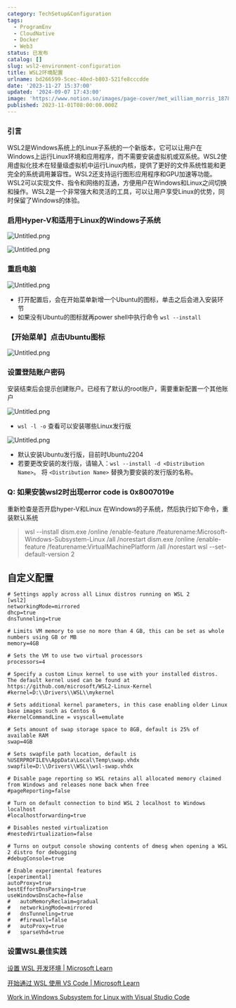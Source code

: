 ```yaml
---
category: TechSetup&Configuration
tags:
  - ProgramEnv
  - CloudNative
  - Docker
  - Web3
status: 已发布
catalog: []
slug: wsl2-environment-configuration
title: WSL2环境配置
urlname: bd266599-5cec-40ed-b803-521fe8cccdde
date: '2023-11-27 15:37:00'
updated: '2024-09-07 17:43:00'
image: 'https://www.notion.so/images/page-cover/met_william_morris_1878.jpg'
published: 2023-11-01T08:00:00.000Z
---
```


### 引言


WSL2是Windows系统上的Linux子系统的一个新版本，它可以让用户在Windows上运行Linux环境和应用程序，而不需要安装虚拟机或双系统。WSL2使用虚拟化技术在轻量级虚拟机中运行Linux内核，提供了更好的文件系统性能和更完全的系统调用兼容性。WSL2还支持运行图形应用程序和GPU加速等功能。WSL2可以实现文件、指令和网络的互通，方便用户在Windows和Linux之间切换和操作。WSL2是一个非常强大和灵活的工具，可以让用户享受Linux的优势，同时保留了Windows的体验。


### 启用Hyper-V和适用于Linux的Windows子系统


![Untitled.png](https://prod-files-secure.s3.us-west-2.amazonaws.com/5d24fe63-e567-4804-86f9-9fdc62e13082/62efe4d1-37d6-4606-a7b8-34dcd63ff38a/Untitled.png?X-Amz-Algorithm=AWS4-HMAC-SHA256&X-Amz-Content-Sha256=UNSIGNED-PAYLOAD&X-Amz-Credential=ASIAZI2LB466TDICJEUS%2F20250203%2Fus-west-2%2Fs3%2Faws4_request&X-Amz-Date=20250203T213303Z&X-Amz-Expires=3600&X-Amz-Security-Token=IQoJb3JpZ2luX2VjEAUaCXVzLXdlc3QtMiJHMEUCIQCRBJjXd1eqLIYOuoJv6TqiBq0z%2Bx4HLM%2FNDRmiW2X7dAIgJtZ8ZR7cDyCWhZMILTTbHeUFuiuwpPSPPvyyaiC2Xt0q%2FwMIHhAAGgw2Mzc0MjMxODM4MDUiDCEO0VlA4iCLcqG6GSrcA6PvA1WmGZYNPrQ6TWu%2FLAacyruQd63HTKge3mn15mH5U6nNUNRURjkzgSNE1l%2BnKxkQWkX9AhDdfPFnDQLyrX6g8wGtp5bJ4%2BuLQPMFoBbqlFWRjHcZdK%2FmzAI%2B%2FNm5UMjU6lPvxYlS6ABpcOuvlU7F46Jg%2BRy8DLhYXynqCY%2BAfttkGt9CIVNhWx2b87rFzySomDX9rHkSNsSIIwzVLJg5by8U7kAzaP6X88ObwZWBamMs6x7ux2wh4EedbsAgXCMPO6nDWBBB1igdJEeh9rIvR2cMm2ECoKdV8FAuByG8ho%2BouDPRQIGWINO9P4Xp2KDVr0UbKEsgWYVFReejx7i6UOcWAtVQ05qnbFG62Jhb5Tu2V2Gymz7%2BRmnkwccQHxb7KqZUlafh66BjKkaV9MqZV%2BPMV3vVIzThxat0gQNAfu3KuWvHGl0i66ITc%2Fq7GksNk65rv9dUUEHdP8MleKRHQVvvcQpeM8VdsjpA7MNLkKqyHb%2BLQl7vjk7fZ9lQ2kjxwMOqB0UAFQWkjH16YKzYB8Mc1J4EI7VgbKLLEQ0U9gXgsEG56zb4DLkpDs6feVAJ4x3xRqbI80WfwqaymGsa1lHzIo5j0Vdz%2BsoUuzeUYkVsH%2Bx%2BxS%2FBM7eqMPTZhL0GOqUBrJJPaPZt3OVxXEEvoLYdPoQlDHvX7JNQ%2B0356%2FXqxg%2BURNGiLZ3Hw0IU1P0DhMeDr7rRVpp1nAc8d0N77Po3Q37Z7C3evb%2FaTjRjmOggAhkxlN4FN%2FIdj2qGiZy8rZt0TVVRipH9AI%2FA48brq5L3DvQcn1FQJdnRZ6zjY5e5JwZ8IXelpXwXKspuwMKIaarGcU5MZDwMKUhUtXnE7dVQpyllA99m&X-Amz-Signature=aaa86136124507bd8f07dc763ec5f100d3378252d9fd9463329570c3a1e770db&X-Amz-SignedHeaders=host&x-id=GetObject)


![Untitled.png](https://prod-files-secure.s3.us-west-2.amazonaws.com/5d24fe63-e567-4804-86f9-9fdc62e13082/74866fe6-9ce5-4055-94c5-4900f6f5ff8b/Untitled.png?X-Amz-Algorithm=AWS4-HMAC-SHA256&X-Amz-Content-Sha256=UNSIGNED-PAYLOAD&X-Amz-Credential=ASIAZI2LB466TDICJEUS%2F20250203%2Fus-west-2%2Fs3%2Faws4_request&X-Amz-Date=20250203T213303Z&X-Amz-Expires=3600&X-Amz-Security-Token=IQoJb3JpZ2luX2VjEAUaCXVzLXdlc3QtMiJHMEUCIQCRBJjXd1eqLIYOuoJv6TqiBq0z%2Bx4HLM%2FNDRmiW2X7dAIgJtZ8ZR7cDyCWhZMILTTbHeUFuiuwpPSPPvyyaiC2Xt0q%2FwMIHhAAGgw2Mzc0MjMxODM4MDUiDCEO0VlA4iCLcqG6GSrcA6PvA1WmGZYNPrQ6TWu%2FLAacyruQd63HTKge3mn15mH5U6nNUNRURjkzgSNE1l%2BnKxkQWkX9AhDdfPFnDQLyrX6g8wGtp5bJ4%2BuLQPMFoBbqlFWRjHcZdK%2FmzAI%2B%2FNm5UMjU6lPvxYlS6ABpcOuvlU7F46Jg%2BRy8DLhYXynqCY%2BAfttkGt9CIVNhWx2b87rFzySomDX9rHkSNsSIIwzVLJg5by8U7kAzaP6X88ObwZWBamMs6x7ux2wh4EedbsAgXCMPO6nDWBBB1igdJEeh9rIvR2cMm2ECoKdV8FAuByG8ho%2BouDPRQIGWINO9P4Xp2KDVr0UbKEsgWYVFReejx7i6UOcWAtVQ05qnbFG62Jhb5Tu2V2Gymz7%2BRmnkwccQHxb7KqZUlafh66BjKkaV9MqZV%2BPMV3vVIzThxat0gQNAfu3KuWvHGl0i66ITc%2Fq7GksNk65rv9dUUEHdP8MleKRHQVvvcQpeM8VdsjpA7MNLkKqyHb%2BLQl7vjk7fZ9lQ2kjxwMOqB0UAFQWkjH16YKzYB8Mc1J4EI7VgbKLLEQ0U9gXgsEG56zb4DLkpDs6feVAJ4x3xRqbI80WfwqaymGsa1lHzIo5j0Vdz%2BsoUuzeUYkVsH%2Bx%2BxS%2FBM7eqMPTZhL0GOqUBrJJPaPZt3OVxXEEvoLYdPoQlDHvX7JNQ%2B0356%2FXqxg%2BURNGiLZ3Hw0IU1P0DhMeDr7rRVpp1nAc8d0N77Po3Q37Z7C3evb%2FaTjRjmOggAhkxlN4FN%2FIdj2qGiZy8rZt0TVVRipH9AI%2FA48brq5L3DvQcn1FQJdnRZ6zjY5e5JwZ8IXelpXwXKspuwMKIaarGcU5MZDwMKUhUtXnE7dVQpyllA99m&X-Amz-Signature=92cdcbfbf2d9e667bb1b1e17faf06578270b5d4c2dcb6a26184cb12bfe6db33c&X-Amz-SignedHeaders=host&x-id=GetObject)


### 重启电脑


![Untitled.png](https://prod-files-secure.s3.us-west-2.amazonaws.com/5d24fe63-e567-4804-86f9-9fdc62e13082/ed8ca255-2fda-4c1b-9b1a-f1896300e8e7/Untitled.png?X-Amz-Algorithm=AWS4-HMAC-SHA256&X-Amz-Content-Sha256=UNSIGNED-PAYLOAD&X-Amz-Credential=ASIAZI2LB466TDICJEUS%2F20250203%2Fus-west-2%2Fs3%2Faws4_request&X-Amz-Date=20250203T213303Z&X-Amz-Expires=3600&X-Amz-Security-Token=IQoJb3JpZ2luX2VjEAUaCXVzLXdlc3QtMiJHMEUCIQCRBJjXd1eqLIYOuoJv6TqiBq0z%2Bx4HLM%2FNDRmiW2X7dAIgJtZ8ZR7cDyCWhZMILTTbHeUFuiuwpPSPPvyyaiC2Xt0q%2FwMIHhAAGgw2Mzc0MjMxODM4MDUiDCEO0VlA4iCLcqG6GSrcA6PvA1WmGZYNPrQ6TWu%2FLAacyruQd63HTKge3mn15mH5U6nNUNRURjkzgSNE1l%2BnKxkQWkX9AhDdfPFnDQLyrX6g8wGtp5bJ4%2BuLQPMFoBbqlFWRjHcZdK%2FmzAI%2B%2FNm5UMjU6lPvxYlS6ABpcOuvlU7F46Jg%2BRy8DLhYXynqCY%2BAfttkGt9CIVNhWx2b87rFzySomDX9rHkSNsSIIwzVLJg5by8U7kAzaP6X88ObwZWBamMs6x7ux2wh4EedbsAgXCMPO6nDWBBB1igdJEeh9rIvR2cMm2ECoKdV8FAuByG8ho%2BouDPRQIGWINO9P4Xp2KDVr0UbKEsgWYVFReejx7i6UOcWAtVQ05qnbFG62Jhb5Tu2V2Gymz7%2BRmnkwccQHxb7KqZUlafh66BjKkaV9MqZV%2BPMV3vVIzThxat0gQNAfu3KuWvHGl0i66ITc%2Fq7GksNk65rv9dUUEHdP8MleKRHQVvvcQpeM8VdsjpA7MNLkKqyHb%2BLQl7vjk7fZ9lQ2kjxwMOqB0UAFQWkjH16YKzYB8Mc1J4EI7VgbKLLEQ0U9gXgsEG56zb4DLkpDs6feVAJ4x3xRqbI80WfwqaymGsa1lHzIo5j0Vdz%2BsoUuzeUYkVsH%2Bx%2BxS%2FBM7eqMPTZhL0GOqUBrJJPaPZt3OVxXEEvoLYdPoQlDHvX7JNQ%2B0356%2FXqxg%2BURNGiLZ3Hw0IU1P0DhMeDr7rRVpp1nAc8d0N77Po3Q37Z7C3evb%2FaTjRjmOggAhkxlN4FN%2FIdj2qGiZy8rZt0TVVRipH9AI%2FA48brq5L3DvQcn1FQJdnRZ6zjY5e5JwZ8IXelpXwXKspuwMKIaarGcU5MZDwMKUhUtXnE7dVQpyllA99m&X-Amz-Signature=738666ca26e18e63889543d11dfd191a936bb712908cc8f4fa285407a0330017&X-Amz-SignedHeaders=host&x-id=GetObject)

- 打开配置后，会在开始菜单新增一个Ubuntu的图标，单击之后会进入安装环节
- 如果没有Ubuntu的图标就再power shell中执行命令 `wsl --install`

### 【开始菜单】点击Ubuntu图标


![Untitled.png](https://prod-files-secure.s3.us-west-2.amazonaws.com/5d24fe63-e567-4804-86f9-9fdc62e13082/d7415a12-f453-43fe-a604-a208d85638a3/Untitled.png?X-Amz-Algorithm=AWS4-HMAC-SHA256&X-Amz-Content-Sha256=UNSIGNED-PAYLOAD&X-Amz-Credential=ASIAZI2LB466TDICJEUS%2F20250203%2Fus-west-2%2Fs3%2Faws4_request&X-Amz-Date=20250203T213303Z&X-Amz-Expires=3600&X-Amz-Security-Token=IQoJb3JpZ2luX2VjEAUaCXVzLXdlc3QtMiJHMEUCIQCRBJjXd1eqLIYOuoJv6TqiBq0z%2Bx4HLM%2FNDRmiW2X7dAIgJtZ8ZR7cDyCWhZMILTTbHeUFuiuwpPSPPvyyaiC2Xt0q%2FwMIHhAAGgw2Mzc0MjMxODM4MDUiDCEO0VlA4iCLcqG6GSrcA6PvA1WmGZYNPrQ6TWu%2FLAacyruQd63HTKge3mn15mH5U6nNUNRURjkzgSNE1l%2BnKxkQWkX9AhDdfPFnDQLyrX6g8wGtp5bJ4%2BuLQPMFoBbqlFWRjHcZdK%2FmzAI%2B%2FNm5UMjU6lPvxYlS6ABpcOuvlU7F46Jg%2BRy8DLhYXynqCY%2BAfttkGt9CIVNhWx2b87rFzySomDX9rHkSNsSIIwzVLJg5by8U7kAzaP6X88ObwZWBamMs6x7ux2wh4EedbsAgXCMPO6nDWBBB1igdJEeh9rIvR2cMm2ECoKdV8FAuByG8ho%2BouDPRQIGWINO9P4Xp2KDVr0UbKEsgWYVFReejx7i6UOcWAtVQ05qnbFG62Jhb5Tu2V2Gymz7%2BRmnkwccQHxb7KqZUlafh66BjKkaV9MqZV%2BPMV3vVIzThxat0gQNAfu3KuWvHGl0i66ITc%2Fq7GksNk65rv9dUUEHdP8MleKRHQVvvcQpeM8VdsjpA7MNLkKqyHb%2BLQl7vjk7fZ9lQ2kjxwMOqB0UAFQWkjH16YKzYB8Mc1J4EI7VgbKLLEQ0U9gXgsEG56zb4DLkpDs6feVAJ4x3xRqbI80WfwqaymGsa1lHzIo5j0Vdz%2BsoUuzeUYkVsH%2Bx%2BxS%2FBM7eqMPTZhL0GOqUBrJJPaPZt3OVxXEEvoLYdPoQlDHvX7JNQ%2B0356%2FXqxg%2BURNGiLZ3Hw0IU1P0DhMeDr7rRVpp1nAc8d0N77Po3Q37Z7C3evb%2FaTjRjmOggAhkxlN4FN%2FIdj2qGiZy8rZt0TVVRipH9AI%2FA48brq5L3DvQcn1FQJdnRZ6zjY5e5JwZ8IXelpXwXKspuwMKIaarGcU5MZDwMKUhUtXnE7dVQpyllA99m&X-Amz-Signature=94872db8470c341a803790b30be05783eab3dcffae33623803b8ae3e5a646836&X-Amz-SignedHeaders=host&x-id=GetObject)


### 设置登陆账户密码


安装结束后会提示创建账户。已经有了默认的root账户，需要重新配置一个其他账户


![Untitled.png](https://prod-files-secure.s3.us-west-2.amazonaws.com/5d24fe63-e567-4804-86f9-9fdc62e13082/bb38a6ce-031e-4122-9787-de509d2240bf/Untitled.png?X-Amz-Algorithm=AWS4-HMAC-SHA256&X-Amz-Content-Sha256=UNSIGNED-PAYLOAD&X-Amz-Credential=ASIAZI2LB466TDICJEUS%2F20250203%2Fus-west-2%2Fs3%2Faws4_request&X-Amz-Date=20250203T213303Z&X-Amz-Expires=3600&X-Amz-Security-Token=IQoJb3JpZ2luX2VjEAUaCXVzLXdlc3QtMiJHMEUCIQCRBJjXd1eqLIYOuoJv6TqiBq0z%2Bx4HLM%2FNDRmiW2X7dAIgJtZ8ZR7cDyCWhZMILTTbHeUFuiuwpPSPPvyyaiC2Xt0q%2FwMIHhAAGgw2Mzc0MjMxODM4MDUiDCEO0VlA4iCLcqG6GSrcA6PvA1WmGZYNPrQ6TWu%2FLAacyruQd63HTKge3mn15mH5U6nNUNRURjkzgSNE1l%2BnKxkQWkX9AhDdfPFnDQLyrX6g8wGtp5bJ4%2BuLQPMFoBbqlFWRjHcZdK%2FmzAI%2B%2FNm5UMjU6lPvxYlS6ABpcOuvlU7F46Jg%2BRy8DLhYXynqCY%2BAfttkGt9CIVNhWx2b87rFzySomDX9rHkSNsSIIwzVLJg5by8U7kAzaP6X88ObwZWBamMs6x7ux2wh4EedbsAgXCMPO6nDWBBB1igdJEeh9rIvR2cMm2ECoKdV8FAuByG8ho%2BouDPRQIGWINO9P4Xp2KDVr0UbKEsgWYVFReejx7i6UOcWAtVQ05qnbFG62Jhb5Tu2V2Gymz7%2BRmnkwccQHxb7KqZUlafh66BjKkaV9MqZV%2BPMV3vVIzThxat0gQNAfu3KuWvHGl0i66ITc%2Fq7GksNk65rv9dUUEHdP8MleKRHQVvvcQpeM8VdsjpA7MNLkKqyHb%2BLQl7vjk7fZ9lQ2kjxwMOqB0UAFQWkjH16YKzYB8Mc1J4EI7VgbKLLEQ0U9gXgsEG56zb4DLkpDs6feVAJ4x3xRqbI80WfwqaymGsa1lHzIo5j0Vdz%2BsoUuzeUYkVsH%2Bx%2BxS%2FBM7eqMPTZhL0GOqUBrJJPaPZt3OVxXEEvoLYdPoQlDHvX7JNQ%2B0356%2FXqxg%2BURNGiLZ3Hw0IU1P0DhMeDr7rRVpp1nAc8d0N77Po3Q37Z7C3evb%2FaTjRjmOggAhkxlN4FN%2FIdj2qGiZy8rZt0TVVRipH9AI%2FA48brq5L3DvQcn1FQJdnRZ6zjY5e5JwZ8IXelpXwXKspuwMKIaarGcU5MZDwMKUhUtXnE7dVQpyllA99m&X-Amz-Signature=4d8c1acf279ccb9e2da87e0d58789e211aa578a0ec38435837c839f560421bb2&X-Amz-SignedHeaders=host&x-id=GetObject)

- `wsl -l -o` 查看可以安装哪些Linux发行版

![Untitled.png](https://prod-files-secure.s3.us-west-2.amazonaws.com/5d24fe63-e567-4804-86f9-9fdc62e13082/4b4e5e2f-4e13-4651-8884-559a62c38137/Untitled.png?X-Amz-Algorithm=AWS4-HMAC-SHA256&X-Amz-Content-Sha256=UNSIGNED-PAYLOAD&X-Amz-Credential=ASIAZI2LB466TDICJEUS%2F20250203%2Fus-west-2%2Fs3%2Faws4_request&X-Amz-Date=20250203T213303Z&X-Amz-Expires=3600&X-Amz-Security-Token=IQoJb3JpZ2luX2VjEAUaCXVzLXdlc3QtMiJHMEUCIQCRBJjXd1eqLIYOuoJv6TqiBq0z%2Bx4HLM%2FNDRmiW2X7dAIgJtZ8ZR7cDyCWhZMILTTbHeUFuiuwpPSPPvyyaiC2Xt0q%2FwMIHhAAGgw2Mzc0MjMxODM4MDUiDCEO0VlA4iCLcqG6GSrcA6PvA1WmGZYNPrQ6TWu%2FLAacyruQd63HTKge3mn15mH5U6nNUNRURjkzgSNE1l%2BnKxkQWkX9AhDdfPFnDQLyrX6g8wGtp5bJ4%2BuLQPMFoBbqlFWRjHcZdK%2FmzAI%2B%2FNm5UMjU6lPvxYlS6ABpcOuvlU7F46Jg%2BRy8DLhYXynqCY%2BAfttkGt9CIVNhWx2b87rFzySomDX9rHkSNsSIIwzVLJg5by8U7kAzaP6X88ObwZWBamMs6x7ux2wh4EedbsAgXCMPO6nDWBBB1igdJEeh9rIvR2cMm2ECoKdV8FAuByG8ho%2BouDPRQIGWINO9P4Xp2KDVr0UbKEsgWYVFReejx7i6UOcWAtVQ05qnbFG62Jhb5Tu2V2Gymz7%2BRmnkwccQHxb7KqZUlafh66BjKkaV9MqZV%2BPMV3vVIzThxat0gQNAfu3KuWvHGl0i66ITc%2Fq7GksNk65rv9dUUEHdP8MleKRHQVvvcQpeM8VdsjpA7MNLkKqyHb%2BLQl7vjk7fZ9lQ2kjxwMOqB0UAFQWkjH16YKzYB8Mc1J4EI7VgbKLLEQ0U9gXgsEG56zb4DLkpDs6feVAJ4x3xRqbI80WfwqaymGsa1lHzIo5j0Vdz%2BsoUuzeUYkVsH%2Bx%2BxS%2FBM7eqMPTZhL0GOqUBrJJPaPZt3OVxXEEvoLYdPoQlDHvX7JNQ%2B0356%2FXqxg%2BURNGiLZ3Hw0IU1P0DhMeDr7rRVpp1nAc8d0N77Po3Q37Z7C3evb%2FaTjRjmOggAhkxlN4FN%2FIdj2qGiZy8rZt0TVVRipH9AI%2FA48brq5L3DvQcn1FQJdnRZ6zjY5e5JwZ8IXelpXwXKspuwMKIaarGcU5MZDwMKUhUtXnE7dVQpyllA99m&X-Amz-Signature=c39a3bff89b2cfe4546950635e37f30fca92709a0f36d2c0b871280fb35022c0&X-Amz-SignedHeaders=host&x-id=GetObject)

- 默认安装Ubuntu发行版，目前时Ubuntu2204
- 若要更改安装的发行版，请输入：`wsl --install -d <Distribution Name>`。 将 `<Distribution Name>` 替换为要安装的发行版的名称。

### Q: 如果安装wsl2时出现error code is 0x8007019e


重新检查是否开启hyper-V和Linux 在Windows的子系统，然后执行如下命令，重装默认系统

> wsl --install
> dism.exe /online /enable-feature /featurename:Microsoft-Windows-Subsystem-Linux /all /norestart
> dism.exe /online /enable-feature /featurename:VirtualMachinePlatform /all /norestart
> wsl --set-default-version 2

## 自定义配置


```shell
# Settings apply across all Linux distros running on WSL 2
[wsl2]
networkingMode=mirrored
dhcp=true
dnsTunneling=true

# Limits VM memory to use no more than 4 GB, this can be set as whole numbers using GB or MB
memory=4GB 

# Sets the VM to use two virtual processors
processors=4

# Specify a custom Linux kernel to use with your installed distros. The default kernel used can be found at https://github.com/microsoft/WSL2-Linux-Kernel
#kernel=D:\\Drivers\\WSL\\mykernel

# Sets additional kernel parameters, in this case enabling older Linux base images such as Centos 6
#kernelCommandLine = vsyscall=emulate

# Sets amount of swap storage space to 8GB, default is 25% of available RAM
swap=4GB

# Sets swapfile path location, default is %USERPROFILE%\AppData\Local\Temp\swap.vhdx
swapfile=D:\\Drivers\\WSL\\wsl-swap.vhdx

# Disable page reporting so WSL retains all allocated memory claimed from Windows and releases none back when free
#pageReporting=false

# Turn on default connection to bind WSL 2 localhost to Windows localhost
#localhostforwarding=true

# Disables nested virtualization
#nestedVirtualization=false

# Turns on output console showing contents of dmesg when opening a WSL 2 distro for debugging
#debugConsole=true

# Enable experimental features
[experimental]
autoProxy=true
bestEffortDnsParsing=true
useWindowsDnsCache=false
#   autoMemoryReclaim=gradual
#   networkingMode=mirrored
#   dnsTunneling=true
#   #firewall=false
#   autoProxy=true
#   sparseVhd=true
```


### 设置WSL最佳实践


[设置 WSL 开发环境 | Microsoft Learn](https://learn.microsoft.com/zh-cn/windows/wsl/setup/environment#set-up-your-linux-username-and-password)


[开始通过 WSL 使用 VS Code | Microsoft Learn](https://learn.microsoft.com/zh-cn/windows/wsl/tutorials/wsl-vscode)


[Work in Windows Subsystem for Linux with Visual Studio Code](https://code.visualstudio.com/docs/remote/wsl-tutorial)

